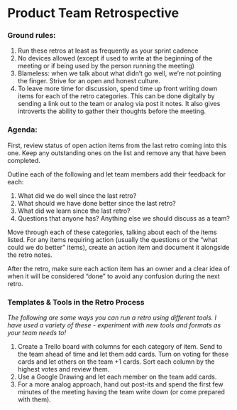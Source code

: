 # Product Team Retrospective
### Ground rules: 
1. Run these retros at least as frequently as your sprint cadence
2. No devices allowed (except if used to write at the beginning of the meeting or if being used by the person running the meeting)
3. Blameless: when we talk about what didn’t go well, we’re not pointing the finger. Strive for an open and honest culture.
4. To leave more time for discussion, spend time up front writing down items for each of the retro categories. This can be done digitally by sending a link out to the team or analog via post it notes. It also gives introverts the ability to gather their thoughts before the meeting.

### Agenda:

First, review status of open action items from the last retro coming into this one. Keep any outstanding ones on the list and remove any that have been completed. 

Outline each of the following and let team members add their feedback for each:

1. What did we do well since the last retro?
2. What should we have done better since the last retro?
3. What did we learn since the last retro?
4. Questions that anyone has? Anything else we should discuss as a team?

Move through each of these categories, talking about each of the items listed. For any items requiring action (usually the questions or the “what could we do better” items), create an action item and document it alongside the retro notes.

After the retro, make sure each action item has an owner and a clear idea of when it will be considered “done” to avoid any confusion during the next retro.

### Templates & Tools in the Retro Process
*The following are some ways you can run a retro using different tools. I have used a variety of these - experiment with new tools and formats as your team needs to!*

1. Create a Trello board with columns for each category of item. Send to the team ahead of time and let them add cards. Turn on voting for these cards and let others on the team +1 cards. Sort each column by the highest votes and review them.
2. Use a Google Drawing and let each member on the team add cards.
3. For a more analog approach, hand out post-its and spend the first few minutes of the meeting having the team write down (or come prepared with them).
